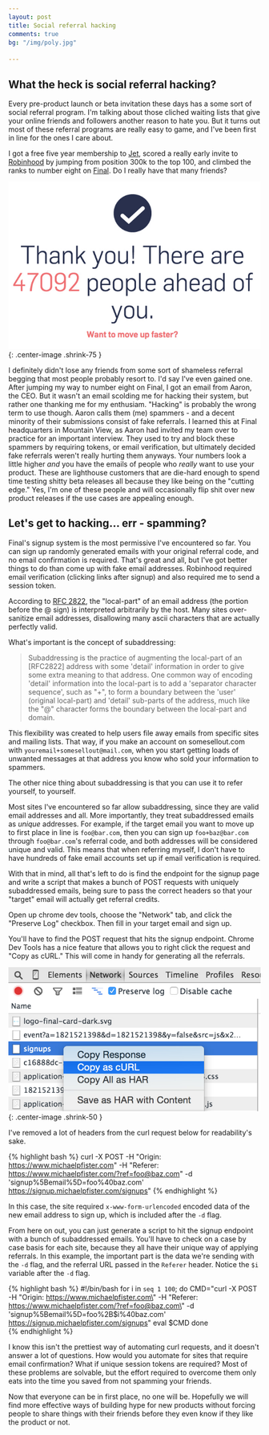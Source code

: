 ```yaml
---
layout: post
title: Social referral hacking
comments: true
bg: "/img/poly.jpg"

---
```


## What the heck is social referral hacking?

Every pre-product launch or beta invitation these days has a some sort of social
referral program.  I'm talking about those cliched waiting lists that give your
online friends and followers another reason to hate you.  But it turns out most
of these referral programs are really easy to game, and I've been first in line
for the ones I care about.

I got a free five year membership to [Jet](//jet.com), scored a really early
invite to [Robinhood](//robinhood.com) by jumping from position 300k to the top
100, and climbed the ranks to number eight on [Final](//getfinal.com). Do I
really have that many friends?

![Social Referral](/img/social-referral-hacking/thanks-signup.jpg){: .center-image .shrink-75 }

I definitely didn't lose any friends from some sort of shameless referral begging
that most people probably resort to. I'd say I've even gained one. After jumping
my way to number eight on Final, I got an email from Aaron, the CEO. But it
wasn't an email scolding me for hacking their system, but rather one thanking me
for my enthusiam.  "Hacking" is probably the wrong term to use though. Aaron
calls them (me) spammers - and a decent minority of their submissions consist of
fake referrals. I learned this at Final headquarters in Mountain View, as Aaron
had invited my team over to practice for an important interview. They used to
try and block these spammers by requiring tokens, or email verification, but
ultimately decided fake referrals weren't really hurting them anyways.  Your
numbers look a little higher *and* you have the emails of people who *really*
want to use your product. These are lighthouse customers that are die-hard
enough to spend time testing shitty beta releases all because they like being on
the "cutting edge." Yes, I'm one of these people and will occasionally flip
shit over new product releases if the use cases are appealing enough.

## Let's get to hacking... err - spamming?

Final's signup system is the most permissive I've encountered so
far. You can sign up randomly generated emails with your original referral code,
and no email confirmation is required. That's great and all, but I've got better
things to do than come up with fake email addresses. Robinhood required email
verification (clicking links after signup) and also required me to send a
session token. 

According to [RFC 2822](http://tools.ietf.org/html/rfc2822#section-3.4.1), the
"local-part" of an email address (the portion before the @ sign) is 
interpreted arbitrarily by the host. Many sites over-sanitize email addresses,
disallowing many ascii characters that are actually perfectly valid. 

What's important is the concept of subaddressing: 


> Subaddressing is the practice of augmenting the local-part of an
[RFC2822] address with some 'detail' information in order to give some extra
meaning to that address.  One common way of encoding 'detail' information into
the local-part is to add a 'separator character sequence', such as "+", to form
a boundary between the 'user' (original local-part) and 'detail' sub-parts of
the address, much like the "@" character forms the boundary between the
local-part and domain.

This flexibility was created to help users file away emails from specific sites
and mailing lists. That way, if you make an account on somesellout.com with
`youremail+somesellout@mail.com`, when you start getting loads of unwanted
messages at that address you know who sold your information to spammers.

The other nice thing about subaddressing is that you can use it to refer
yourself, to yourself. 

Most sites I've encountered so far allow subaddressing, since they are valid
email addresses and all. More importantly, they treat subaddressed emails as
*unique* addresses. For example, if the target email you want to move up to
first place in line is `foo@bar.com`, then you can sign up `foo+baz@bar.com`
through `foo@bar.com`'s referral code, and both addresses will be considered
unique and valid. This means that when referring myself, I don't have to have
hundreds of fake email accounts set up if email verification is required. 

With that in mind, all that's left to do is find the endpoint for the signup
page and write a script that makes a bunch of POST requests with uniquely
subaddressed emails, being sure to pass the correct headers so that your
"target" email will actually get referral credits.

Open up chrome dev tools, choose the "Network" tab, and click the "Preserve Log"
checkbox. Then fill in your target email and sign up.

You'll have to find the POST request that hits the signup endpoint. Chrome Dev
Tools has a nice feature that allows you to right click the request and "Copy as
cURL." This will come in handy for generating all the referrals.

![chrome dev tools](/img/social-referral-hacking/chrome-tools.jpg){: .center-image .shrink-50 }


I've removed a lot of headers from the curl request below for readability's
sake.

{% highlight bash %}
curl -X POST -H "Origin: https://www.michaelpfister.com" -H "Referer: https://www.michaelpfister.com/?ref=foo@baz.com" -d 'signup%5Bemail%5D=foo%40baz.com' https://signup.michaelpfister.com/signups"
{% endhighlight %}

In this case, the site required `x-www-form-urlencoded` encoded data of the new
email address to sign up, which is included after the `-d` flag. 

From here on out, you can just generate a script to hit the signup endpoint with
a bunch of subaddressed emails. You'll have to check on a case by case basis for
each site, because they all have their unique way of applying referrals. In this
example, the important part is the data we're sending with the `-d` flag, and
the referral URL passed in the `Referer` header.  Notice the `$i` variable after
the `-d` flag.

{% highlight bash %}
#!/bin/bash
for i in `seq 1 100`;
  do
    CMD="curl -X POST -H \"Origin: https://www.michaelpfister.com\" -H \"Referer: https://www.michaelpfister.com/?ref=foo@baz.com\" -d 'signup%5Bemail%5D=foo%2B$i%40baz.com' https://signup.michaelpfister.com/signups"
    eval $CMD
  done  
{% endhighlight %}

I know this isn't the prettiest way of automating curl requests, and it doesn't
answer a lot of questions. How would you automate for sites that require email
confirmation? What if unique session tokens are required? Most of these problems
are solvable, but the effort required to overcome them only eats into the time
you saved from not spamming your friends.

Now that everyone can be in first place, no one will be. Hopefully we will find
more effective ways of building hype for new products without forcing people to
share things with their friends before they even know if they like the product
or not.
